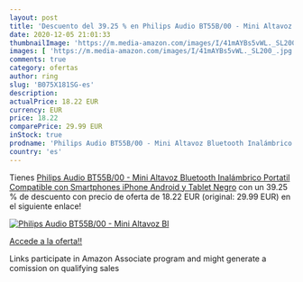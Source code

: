 ```yaml
---
layout: post
title: 'Descuento del 39.25 % en Philips Audio BT55B/00 - Mini Altavoz Bl'
date: 2020-12-05 21:01:33
thumbnailImage: 'https://m.media-amazon.com/images/I/41mAYBs5vWL._SL200_.jpg'
images: [ 'https://m.media-amazon.com/images/I/41mAYBs5vWL._SL200_.jpg' ]
comments: true
category: ofertas
author: ring
slug: 'B075X181SG-es'
description:
actualPrice: 18.22 EUR
currency: EUR
price: 18.22
comparePrice: 29.99 EUR
inStock: true
prodname: 'Philips Audio BT55B/00 - Mini Altavoz Bluetooth Inalámbrico Portatil  Compatible con Smartphones  iPhone  Android y Tablet  Negro'
country: 'es'
---
```


Tienes [Philips Audio BT55B/00 - Mini Altavoz Bluetooth Inalámbrico Portatil  Compatible con Smartphones  iPhone  Android y Tablet  Negro](https://www.amazon.es/dp/B075X181SG/?tag=tolees-21) con un 39.25 % de descuento con precio de oferta de 18.22 EUR (original: 29.99 EUR) en el siguiente enlace!

[![Philips Audio BT55B/00 - Mini Altavoz Bl](https://m.media-amazon.com/images/I/41mAYBs5vWL._SL200_.jpg)](https://www.amazon.es/dp/B075X181SG/?tag=tolees-21)

[Accede a la oferta!!](https://www.amazon.es/dp/B075X181SG/?tag=tolees-21)

Links participate in Amazon Associate program and might generate a comission on qualifying sales


